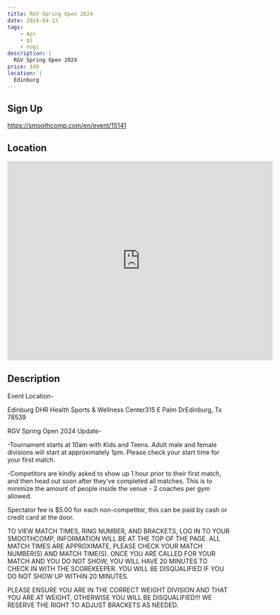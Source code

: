 ```yaml
---
title: RGV Spring Open 2024
date: 2024-04-13
tags:
    - Apr
    - gi 
    - nogi 
description: |
  RGV Spring Open 2024
price: $40
location: |
  Edinburg
---
```

## Sign Up
https://smoothcomp.com/en/event/15141

## Location
<iframe src="https://www.google.com/maps/embed?pb=!1m18!1m12!1m3!1d12345.6789!2d-98.1622116!3d26.2855509!2m3!1f0!2f0!3f0!3m2!1i1024!2i768!4f13.1!3m3!1m2!1s0x0%3A0x0!2z26.2855509!5e0!3m2!1sen!2sus!4v1234567890" width="600" height="450" style="border:0;" allowfullscreen="" loading="lazy"></iframe>

## Description
Event Location-


Edinburg DHR Health Sports & Wellness Center315 E Palm DrEdinburg, Tx 78539


RGV Spring Open 2024 Update-


-Tournament starts at 10am with Kids and Teens. Adult male and female divisions will start at approximately 1pm. Please check your start time for your first match.


-Competitors are kindly asked to show up 1 hour prior to their first match, and then head out soon after they've completed all matches. This is to minimize the amount of people inside the venue - 2 coaches per gym allowed.


Spectator fee is $5.00 for each non-competitor, this can be paid by cash or credit card at the door.


TO VIEW MATCH TIMES, RING NUMBER, AND BRACKETS, LOG IN TO YOUR SMOOTHCOMP, INFORMATION WILL BE AT THE TOP OF THE PAGE. ALL MATCH TIMES ARE APPROXIMATE, PLEASE CHECK YOUR MATCH NUMBER(S) AND MATCH TIME(S). ONCE YOU ARE CALLED FOR YOUR MATCH AND YOU DO NOT SHOW, YOU WILL HAVE 20 MINUTES TO CHECK IN WITH THE SCOREKEEPER. YOU WILL BE DISQUALIFIED IF YOU DO NOT SHOW UP WITHIN 20 MINUTES.


PLEASE ENSURE YOU ARE IN THE CORRECT WEIGHT DIVISION AND THAT YOU ARE AT WEIGHT, OTHERWISE YOU WILL BE DISQUALIFIED!!! WE RESERVE THE RIGHT TO ADJUST BRACKETS AS NEEDED.


​​​